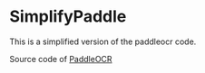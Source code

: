 # SimplifyPaddle
This is a simplified version of the paddleocr code.

Source code of [PaddleOCR](https://github.com/PaddlePaddle/PaddleOCR)
